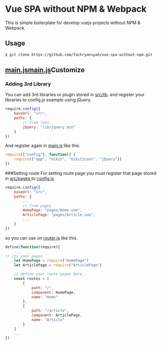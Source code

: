 # Vue SPA without NPM & Webpack
This is simple boilerplate for develop vuejs projects without NPM & Webpack.

## Usage
``` bash
$ git clone https://github.com/fachryansyah/vue-spa-without-npm.git
```

## [main.js](http://https://github.com/fachryansyah/vue-spa-without-npm/blob/master/main.js "main.js")[main.js](https://github.com/fachryansyah/vue-spa-without-npm/blob/master/main.js "main.js")Customize
### Adding 3rd Library
You can add 3rd libraries or plugin stored in [src/lib](https://github.com/fachryansyah/vue-spa-without-npm/tree/master/src/libhttp:// "src/lib"). and register your libraries to config.js
example using jQuery.
``` JavaScript
require.config({
    baseUrl: "src",
    paths: {
        // from libs
		jQuery: "lib/jquery.min"
    }
})
```

And register again in [main.js](https://github.com/fachryansyah/vue-spa-without-npm/blob/master/main.js) like this.
``` JavaScript
require(["config"], function() {
    require(["app", "Uikit", "UikitIcons", "jQuery"])
})
```

###Setting route
For setting route page you must register that page stored in [src/pages ](https://github.com/fachryansyah/vue-spa-without-npm/tree/master/src/pages)to [config.js](https://github.com/fachryansyah/vue-spa-without-npm/blob/master/src/config.js)
``` JavaScript
require.config({
    baseUrl: "src",
    paths: {
        ...
        // from pages
        HomePage: "pages/Home.vue",
        ArticlePage: "pages/Article.vue",
		...
    }
})
```
so you can use on [router.js](https://github.com/fachryansyah/vue-spa-without-npm/blob/master/src/router.js) like this.
``` JavaScript
define(function(require){
	...
// its your pages
    let HomePage = require("HomePage")
    let ArticlePage = require("ArticlePage")

    // define your route pages here..
    const routes = [
        {
            path: "/",
            component: HomePage,
            name: "Home"
        },
        {
            path: "/article",
            component: ArticlePage,
            name: "Article"
        }
    ]
	...
})

```
